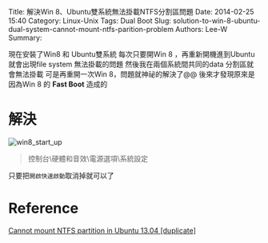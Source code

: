 Title: 解決Win 8、Ubuntu雙系統無法掛載NTFS分割區問題
Date: 2014-02-25 15:40
Category: Linux-Unix
Tags: Dual Boot
Slug: solution-to-win-8-ubuntu-dual-system-cannot-mount-ntfs-parition-problem
Authors: Lee-W
Summary: 

現在安裝了Win8 和 Ubuntu雙系統
每次只要開Win 8 ，再重新開機進到Ubuntu就會出現file system 無法掛載的問題
然後我在兩個系統間共同的data 分割區就會無法掛載
可是再重開一次Win 8，問題就神祕的解決了@@
後來才發現原來是因為Win 8 的 **Fast Boot**  造成的

<!--more-->

# 解決
![win8_start_up](http://i.imgur.com/ohEfCkR.png)
> 控制台\硬體和音效\電源選項\系統設定

只要把`開啟快速啟動`取消掉就可以了

# Reference
[Cannot mount NTFS partition in Ubuntu 13.04 [duplicate]](http://askubuntu.com/questions/291864/cannot-mount-ntfs-partition-in-ubuntu-13-04)